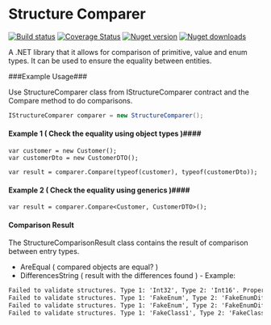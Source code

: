 # Structure Comparer

[![Build status](https://ci.appveyor.com/api/projects/status/e25wawak9781jv0u?svg=true)](https://ci.appveyor.com/project/jeduardocosta/structure-comparer)
[![Coverage Status](https://coveralls.io/repos/jeduardocosta/structure-comparer/badge.svg)](https://coveralls.io/r/jeduardocosta/structure-comparer)
[![Nuget version](https://img.shields.io/nuget/v/StructureComparer.svg)](https://www.nuget.org/packages/StructureComparer/)
[![Nuget downloads](https://img.shields.io/nuget/dt/StructureComparer.svg)](https://www.nuget.org/packages/StructureComparer/)

A .NET library that it allows for comparison of primitive, value and enum types. It can be used to ensure the equality between entities.

###Example Usage###

Use StructureComparer class from  IStructureComparer contract and the Compare method to do comparisons.

```cs
IStructureComparer comparer = new StructureComparer();
```

#### Example 1 ( Check the equality using object types )####

```
var customer = new Customer();
var customerDto = new CustomerDTO();

var result = comparer.Compare(typeof(customer), typeof(customerDto));
```

#### Example 2 ( Check the equality using generics )####

```
var result = comparer.Compare<Customer, CustomerDTO>();
```

#### Comparison Result ####

The StructureComparisonResult class contains the result of comparison between entry types.

* AreEqual ( compared objects  are equal? )
* DifferencesString ( result with the differences found ) - Example:
```txt
Failed to validate structures. Type 1: 'Int32', Type 2: 'Int16'. Property name: 'Id'
Failed to validate structures. Type 1: 'FakeEnum', Type 2: 'FakeEnumDifferentNames'. Property name: 'Enum'
Failed to validate structures. Type 1: 'FakeEnum', Type 2: 'FakeEnumDifferentNames'. Reason: divergent enum names. Property name: 'Enum' from 'FakeClass3' from 'FakeClass2'
Failed to validate structures. Type 1: 'FakeClass1', Type 2: 'FakeClass1'. Reason: property name 'FullName' was not found in type 'FakeClass1'
